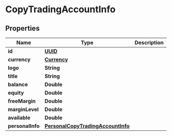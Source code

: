 # CopyTradingAccountInfo

## Properties
Name | Type | Description | Notes
------------ | ------------- | ------------- | -------------
**id** | [**UUID**](UUID.md) |  |  [optional]
**currency** | [**Currency**](Currency.md) |  |  [optional]
**logo** | **String** |  |  [optional]
**title** | **String** |  |  [optional]
**balance** | **Double** |  |  [optional]
**equity** | **Double** |  |  [optional]
**freeMargin** | **Double** |  |  [optional]
**marginLevel** | **Double** |  |  [optional]
**available** | **Double** |  |  [optional]
**personalInfo** | [**PersonalCopyTradingAccountInfo**](PersonalCopyTradingAccountInfo.md) |  |  [optional]
